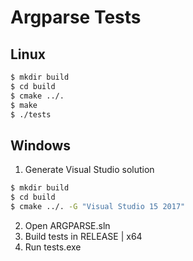 # Argparse Tests

## Linux

```bash
$ mkdir build
$ cd build
$ cmake ../.
$ make
$ ./tests
```

## Windows

1. Generate Visual Studio solution

```bash
$ mkdir build
$ cd build
$ cmake ../. -G "Visual Studio 15 2017"
```

2. Open ARGPARSE.sln
3. Build tests in RELEASE | x64
4. Run tests.exe
